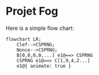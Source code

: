 # Projet Fog

Here is a simple flow chart:

```mermaid
flowchart LR;
    Clef-->CSPRNG;
    Nonce-->CSPRNG;
    B[0,0,0,0,...] e1@==> CSPRNG
    CSPRNG e1@==> C[1,9,4,2...]
    e1@{ animate: true }
```